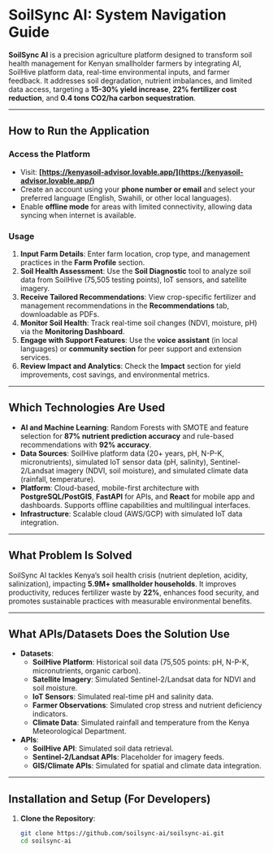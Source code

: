 # SoilSync AI: System Navigation Guide

**SoilSync AI** is a precision agriculture platform designed to transform soil health management for Kenyan smallholder farmers by integrating AI, SoilHive platform data, real-time environmental inputs, and farmer feedback. It addresses soil degradation, nutrient imbalances, and limited data access, targeting a **15-30% yield increase**, **22% fertilizer cost reduction**, and **0.4 tons CO2/ha carbon sequestration**.

---

## How to Run the Application

### Access the Platform
- Visit: **[https://kenyasoil-advisor.lovable.app/](https://kenyasoil-advisor.lovable.app/)**
- Create an account using your **phone number or email** and select your preferred language (English, Swahili, or other local languages).
- Enable **offline mode** for areas with limited connectivity, allowing data syncing when internet is available.

### Usage
1. **Input Farm Details**: Enter farm location, crop type, and management practices in the **Farm Profile** section.
2. **Soil Health Assessment**: Use the **Soil Diagnostic** tool to analyze soil data from SoilHive (75,505 testing points), IoT sensors, and satellite imagery.
3. **Receive Tailored Recommendations**: View crop-specific fertilizer and management recommendations in the **Recommendations** tab, downloadable as PDFs.
4. **Monitor Soil Health**: Track real-time soil changes (NDVI, moisture, pH) via the **Monitoring Dashboard**.
5. **Engage with Support Features**: Use the **voice assistant** (in local languages) or **community section** for peer support and extension services.
6. **Review Impact and Analytics**: Check the **Impact** section for yield improvements, cost savings, and environmental metrics.

---

## Which Technologies Are Used

- **AI and Machine Learning**: Random Forests with SMOTE and feature selection for **87% nutrient prediction accuracy** and rule-based recommendations with **92% accuracy**.
- **Data Sources**: SoilHive platform data (20+ years, pH, N-P-K, micronutrients), simulated IoT sensor data (pH, salinity), Sentinel-2/Landsat imagery (NDVI, soil moisture), and simulated climate data (rainfall, temperature).
- **Platform**: Cloud-based, mobile-first architecture with **PostgreSQL/PostGIS**, **FastAPI** for APIs, and **React** for mobile app and dashboards. Supports offline capabilities and multilingual interfaces.
- **Infrastructure**: Scalable cloud (AWS/GCP) with simulated IoT data integration.

---

## What Problem Is Solved

SoilSync AI tackles Kenya’s soil health crisis (nutrient depletion, acidity, salinization), impacting **5.9M+ smallholder households**. It improves productivity, reduces fertilizer waste by **22%**, enhances food security, and promotes sustainable practices with measurable environmental benefits.

---

## What APIs/Datasets Does the Solution Use

- **Datasets**:
  - **SoilHive Platform**: Historical soil data (75,505 points: pH, N-P-K, micronutrients, organic carbon).
  - **Satellite Imagery**: Simulated Sentinel-2/Landsat data for NDVI and soil moisture.
  - **IoT Sensors**: Simulated real-time pH and salinity data.
  - **Farmer Observations**: Simulated crop stress and nutrient deficiency indicators.
  - **Climate Data**: Simulated rainfall and temperature from the Kenya Meteorological Department.
- **APIs**:
  - **SoilHive API**: Simulated soil data retrieval.
  - **Sentinel-2/Landsat APIs**: Placeholder for imagery feeds.
  - **GIS/Climate APIs**: Simulated for spatial and climate data integration.

---

## Installation and Setup (For Developers)

1. **Clone the Repository**:
   ```bash
   git clone https://github.com/soilsync-ai/soilsync-ai.git
   cd soilsync-ai
